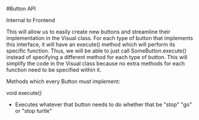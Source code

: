 #Button API

Internal to Frontend 

This will allow us to easily create new buttons
and streamline their implementation in the Visual
class. For each type of button that implements this
interface, it will have an execute() method which will
perform its specific function. Thus, we will be able to
just call SomeButton.execute() instead of specifying 
a different method for each type of button. This
will simplify the code in the Visual class because
no extra methods for each function need to be specified
within it.

Methods which every Button must implement:

void execute()
 * Executes whatever that button needs to do whether
 that be "stop" "go" or "stop turtle"
 
